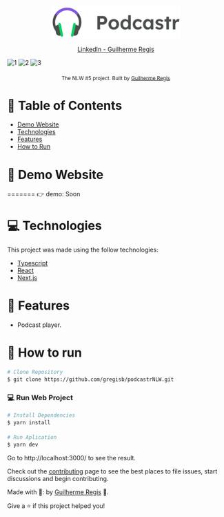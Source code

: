 <p align="center">
   <img src="./public/logo.svg" alt="Podcastr" width="300"/>
</p>

<p align="center">	
   <a href="www.linkedin.com/in/guilherme-regis">LinkedIn - Guilherme Regis
      
   </a>

  



</p>

![1](https://user-images.githubusercontent.com/82188855/117225810-998be700-ade9-11eb-9125-7c48cdc9213c.png)
![2](https://user-images.githubusercontent.com/82188855/117225821-a0b2f500-ade9-11eb-9d1a-6c08331c9cc9.png)
![3](https://user-images.githubusercontent.com/82188855/117225830-a7416c80-ade9-11eb-9148-9e71545e3d5e.png)




<div align="center">
  <sub>The NLW #5 project. Built by
    <a href="https://github.com/gregisb">Guilherme Regis</a>
  </sub>
</div>

# :pushpin: Table of Contents

* [Demo Website](#eyes-demo-website)     
* [Technologies](#computer-technologies)
* [Features](#rocket-features)
* [How to Run](#construction_worker-how-to-run)


# :eyes: Demo Website

=======
👉  demo: Soon

# :computer: Technologies
This project was made using the follow technologies:

* [Typescript](https://www.typescriptlang.org/)      
* [React](https://reactjs.org/)      
* [Next.js](https://nextjs.org/)      
     

# :rocket: Features

* Podcast player.

# :construction_worker: How to run
```bash
# Clone Repository
$ git clone https://github.com/gregisb/podcastrNLW.git
```

### 💻 Run Web Project

```bash
# Install Dependencies
$ yarn install

# Run Aplication
$ yarn dev
```
Go to http://localhost:3000/ to see the result.



Check out the [contributing](./CONTRIBUTING.md) page to see the best places to file issues, start discussions and begin contributing.


Made with 💓: by [Guilherme Regis](https://github.com/gregisb) 🚀.



Give a ⭐️ if this project helped you!
